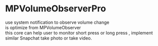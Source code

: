 # MPVolumeObserverPro
use system notification to observe volume change<br>
is optimize from MPVolumeObserver<br>
this core can help user to monitor short press or long press , implement similar Snapchat take photo or take video.<br>

